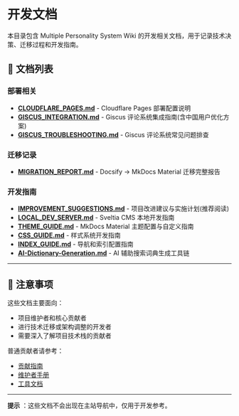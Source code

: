 # 开发文档

本目录包含 Multiple Personality System Wiki 的开发相关文档，用于记录技术决策、迁移过程和开发指南。

## 📂 文档列表

### 部署相关

- [**CLOUDFLARE_PAGES.md**](CLOUDFLARE_PAGES.md) - Cloudflare Pages 部署配置说明
- [**GISCUS_INTEGRATION.md**](GISCUS_INTEGRATION.md) - Giscus 评论系统集成指南(含中国用户优化方案)
- [**GISCUS_TROUBLESHOOTING.md**](GISCUS_TROUBLESHOOTING.md) - Giscus 评论系统常见问题排查

### 迁移记录

- [**MIGRATION_REPORT.md**](MIGRATION_REPORT.md) - Docsify → MkDocs Material 迁移完整报告

### 开发指南

- [**IMPROVEMENT_SUGGESTIONS.md**](IMPROVEMENT_SUGGESTIONS.md) - 项目改进建议与实施计划(推荐阅读)
- [**LOCAL_DEV_SERVER.md**](LOCAL_DEV_SERVER.md) - Sveltia CMS 本地开发指南
- [**THEME_GUIDE.md**](THEME_GUIDE.md) - MkDocs Material 主题配置与自定义指南
- [**CSS_GUIDE.md**](CSS_GUIDE.md) - 样式系统开发指南
- [**INDEX_GUIDE.md**](INDEX_GUIDE.md) - 导航和索引配置指南
- [**AI-Dictionary-Generation.md**](AI-Dictionary-Generation.md) - AI 辅助搜索词典生成工具链

______________________________________________________________________

## 📌 注意事项

这些文档主要面向：

- 项目维护者和核心贡献者
- 进行技术迁移或架构调整的开发者
- 需要深入了解项目技术栈的贡献者

普通贡献者请参考：

- [贡献指南](../contributing/index.md)
- [维护者手册](../ADMIN_GUIDE.md)
- [工具文档](../dev/Tools-Index.md)

______________________________________________________________________

**提示** ：这些文档不会出现在主站导航中，仅用于开发参考。
